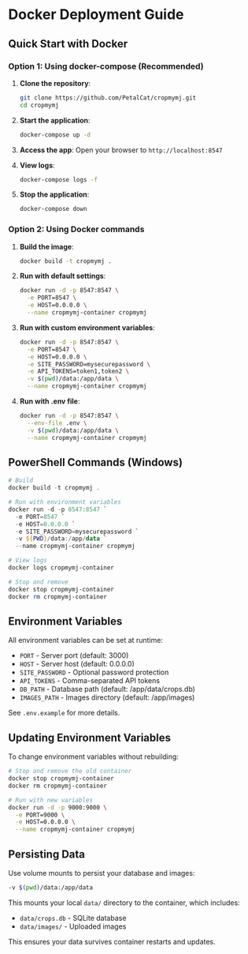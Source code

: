 # Docker Deployment Guide

## Quick Start with Docker

### Option 1: Using docker-compose (Recommended)

1. **Clone the repository**:

   ```bash
   git clone https://github.com/PetalCat/cropmymj.git
   cd cropmymj
   ```

2. **Start the application**:

   ```bash
   docker-compose up -d
   ```

3. **Access the app**:
   Open your browser to `http://localhost:8547`

4. **View logs**:

   ```bash
   docker-compose logs -f
   ```

5. **Stop the application**:
   ```bash
   docker-compose down
   ```

### Option 2: Using Docker commands

1. **Build the image**:

   ```bash
   docker build -t cropmymj .
   ```

2. **Run with default settings**:

   ```bash
   docker run -d -p 8547:8547 \
     -e PORT=8547 \
     -e HOST=0.0.0.0 \
     --name cropmymj-container cropmymj
   ```

3. **Run with custom environment variables**:

   ```bash
   docker run -d -p 8547:8547 \
     -e PORT=8547 \
     -e HOST=0.0.0.0 \
     -e SITE_PASSWORD=mysecurepassword \
     -e API_TOKENS=token1,token2 \
     -v $(pwd)/data:/app/data \
     --name cropmymj-container cropmymj
   ```

4. **Run with .env file**:
   ```bash
   docker run -d -p 8547:8547 \
     --env-file .env \
     -v $(pwd)/data:/app/data \
     --name cropmymj-container cropmymj
   ```

## PowerShell Commands (Windows)

```powershell
# Build
docker build -t cropmymj .

# Run with environment variables
docker run -d -p 8547:8547 `
  -e PORT=8547 `
  -e HOST=0.0.0.0 `
  -e SITE_PASSWORD=mysecurepassword `
  -v ${PWD}/data:/app/data `
  --name cropmymj-container cropmymj

# View logs
docker logs cropmymj-container

# Stop and remove
docker stop cropmymj-container
docker rm cropmymj-container
```

## Environment Variables

All environment variables can be set at runtime:

- `PORT` - Server port (default: 3000)
- `HOST` - Server host (default: 0.0.0.0)
- `SITE_PASSWORD` - Optional password protection
- `API_TOKENS` - Comma-separated API tokens
- `DB_PATH` - Database path (default: /app/data/crops.db)
- `IMAGES_PATH` - Images directory (default: /app/images)

See `.env.example` for more details.

## Updating Environment Variables

To change environment variables without rebuilding:

```bash
# Stop and remove the old container
docker stop cropmymj-container
docker rm cropmymj-container

# Run with new variables
docker run -d -p 9000:9000 \
  -e PORT=9000 \
  -e HOST=0.0.0.0 \
  --name cropmymj-container cropmymj
```

## Persisting Data

Use volume mounts to persist your database and images:

```bash
-v $(pwd)/data:/app/data
```

This mounts your local `data/` directory to the container, which includes:
- `data/crops.db` - SQLite database
- `data/images/` - Uploaded images

This ensures your data survives container restarts and updates.

